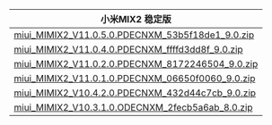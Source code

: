 | 小米MIX2  稳定版    |
| ---- |
| [miui_MIMIX2_V11.0.5.0.PDECNXM_53b5f18de1_9.0.zip](https://hugeota.d.miui.com/V11.0.5.0.PDECNXM/miui_MIMIX2_V11.0.5.0.PDECNXM_53b5f18de1_9.0.zip)    |
| [miui_MIMIX2_V11.0.4.0.PDECNXM_ffffd3dd8f_9.0.zip](https://hugeota.d.miui.com/V11.0.4.0.PDECNXM/miui_MIMIX2_V11.0.4.0.PDECNXM_ffffd3dd8f_9.0.zip)    |
| [miui_MIMIX2_V11.0.2.0.PDECNXM_8172246504_9.0.zip](https://hugeota.d.miui.com/V11.0.2.0.PDECNXM/miui_MIMIX2_V11.0.2.0.PDECNXM_8172246504_9.0.zip)    |
| [miui_MIMIX2_V11.0.1.0.PDECNXM_06650f0060_9.0.zip](https://hugeota.d.miui.com/V11.0.1.0.PDECNXM/miui_MIMIX2_V11.0.1.0.PDECNXM_06650f0060_9.0.zip)    |
| [miui_MIMIX2_V10.4.2.0.PDECNXM_432d44c7cb_9.0.zip](https://hugeota.d.miui.com/V10.4.2.0.PDECNXM/miui_MIMIX2_V10.4.2.0.PDECNXM_432d44c7cb_9.0.zip)    |
| [miui_MIMIX2_V10.3.1.0.ODECNXM_2fecb5a6ab_8.0.zip](https://hugeota.d.miui.com/V10.3.1.0.ODECNXM/miui_MIMIX2_V10.3.1.0.ODECNXM_2fecb5a6ab_8.0.zip)    |
